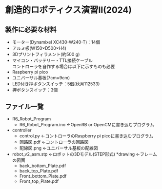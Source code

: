 # 創造的ロボティクス演習Ⅱ(2024)
## 製作に必要な材料
* モーター(Dynamixel XC430-W240-T)：14個
* アルミ板(W150×D500×H4)
* 3Dプリントフィラメント(約500 g)
* マイコン・バッテリー・TTL接続ケーブル \
コントローラを自作する場合は以下に示すものも必要
* Raspberry pi pico
* ユニバーサル基板(7cm×9cm)
* LED付き押ボタンスイッチ：5個(秋月112533)
* 押ボタンスイッチ：3個

## ファイル一覧
* R6_Robot_Program
  - R6_Robot_Program.ino  ←OpenRB or OpenCMに書き込むプログラム
* controller
  - control.py  ←コントローラのRaspberry pi picoに書き込むプログラム
  - 回路図.pdf  ←コントローラの回路図
  - 配線図.png  ←ユニバーサル基板の配線図
* robot_v2_asm.stp  ←ロボットの3Dモデル(STEP形式)
*drawing  ←フレームの図面
  - back_bottom_Plate.pdf
  - back_top_Plate.pdf
  - Front_bottom_Plate.pdf
  - Front_top_Plate.pdf
